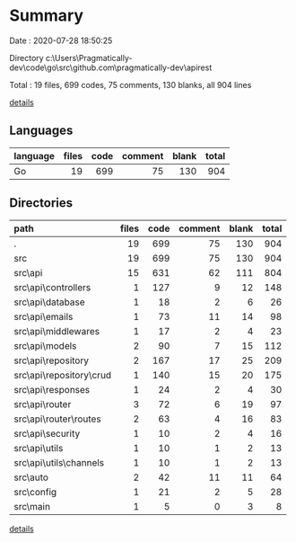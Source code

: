 # Summary

Date : 2020-07-28 18:50:25

Directory c:\Users\Pragmatically-dev\code\go\src\github.com\pragmatically-dev\apirest

Total : 19 files,  699 codes, 75 comments, 130 blanks, all 904 lines

[details](details.md)

## Languages
| language | files | code | comment | blank | total |
| :--- | ---: | ---: | ---: | ---: | ---: |
| Go | 19 | 699 | 75 | 130 | 904 |

## Directories
| path | files | code | comment | blank | total |
| :--- | ---: | ---: | ---: | ---: | ---: |
| . | 19 | 699 | 75 | 130 | 904 |
| src | 19 | 699 | 75 | 130 | 904 |
| src\api | 15 | 631 | 62 | 111 | 804 |
| src\api\controllers | 1 | 127 | 9 | 12 | 148 |
| src\api\database | 1 | 18 | 2 | 6 | 26 |
| src\api\emails | 1 | 73 | 11 | 14 | 98 |
| src\api\middlewares | 1 | 17 | 2 | 4 | 23 |
| src\api\models | 2 | 90 | 7 | 15 | 112 |
| src\api\repository | 2 | 167 | 17 | 25 | 209 |
| src\api\repository\crud | 1 | 140 | 15 | 20 | 175 |
| src\api\responses | 1 | 24 | 2 | 4 | 30 |
| src\api\router | 3 | 72 | 6 | 19 | 97 |
| src\api\router\routes | 2 | 63 | 4 | 16 | 83 |
| src\api\security | 1 | 10 | 2 | 4 | 16 |
| src\api\utils | 1 | 10 | 1 | 2 | 13 |
| src\api\utils\channels | 1 | 10 | 1 | 2 | 13 |
| src\auto | 2 | 42 | 11 | 11 | 64 |
| src\config | 1 | 21 | 2 | 5 | 28 |
| src\main | 1 | 5 | 0 | 3 | 8 |

[details](details.md)